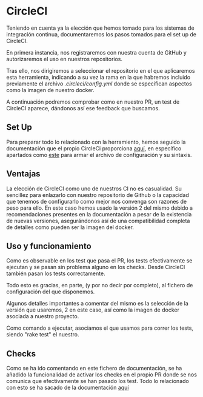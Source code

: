 # CircleCI

Teniendo en cuenta ya la elección que hemos tomado para los sistemas de integración continua, documentaremos los pasos tomados para el set up de CircleCI.

En primera instancia, nos registraremos con nuestra cuenta de GitHub y autorizaremos el uso en nuestros repositorios.

Tras ello, nos dirigiremos a seleccionar el repositorio en el que aplicaremos esta herramienta, indicando a su vez la rama en la que habremos incluido previamente el archivo *.circleci/config.yml* donde se especifican aspectos como la imagen de nuestro docker.

A continuación podremos comprobar como en nuestro PR, un test de CircleCI aparece, dándonos así ese feedback que buscamos.

## Set Up

Para preparar todo lo relacionado con la herramiento, hemos seguido la documentación que el propio CircleCi proporciona [aquí](https://circleci.com/docs/2.0/), en específico apartados como [este](https://circleci.com/docs/2.0/configuration-reference/) para armar el archivo de configuración y su sintaxis.

## Ventajas

La elección de CircleCI como uno de nuestros CI no es casualidad. Su sencillez para enlazarlo con nuestro repositorio de Github o la capacidad que tenemos de configurarlo como mejor nos convenga son razones de peso para ello. En este caso hemos usado la versión 2 del mismo debido a recomendaciones presentes en la documentación a pesar de la existencia de nuevas versiones, asegurándonos así de una compatibilidad completa de detalles como pueden ser la imagen del docker.

## Uso y funcionamiento

Como es observable en los test que pasa el PR, los tests efectivamente se ejecutan y se pasan sin problema alguno en los checks. Desde CircleCI también pasan los tests correctamente.

Todo esto es gracias, en parte, (y por no decir por completo), al fichero de configuración del que disponemos.

Algunos detalles importantes a comentar del mismo es la selección de la versión que usaremos, 2 en este caso, así como la imagen de docker asociada a nuestro proyecto.

Como comando a ejecutar, asociamos el que usamos para correr los tests, siendo "rake test" el nuestro.

## Checks

Como se ha ido comentando en este fichero de documentación, se ha añadido la funcionalidad de activar los checks en el propio PR donde se nos comunica que efectivamente se han pasado los test. Todo lo relacionado con esto se ha sacado de la documentación [aquí](https://circleci.com/docs/2.0/enable-checks/)